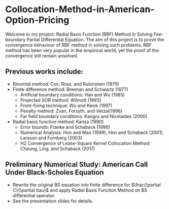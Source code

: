 # Collocation-Method-in-American-Option-Pricing

Welcome to my project: Radial Basis Function (RBF) Method in Solving Fee-boundary Partial Differential Equation. The aim of this project is to prove the convergence behaviour of RBF method in solving such problems.
RBF method has been very popular in the empirical world, yet the proof of the convergence still remain unsolved. 

## Previous works include:
- Binomial method: Cox, Ross, and Rubinstein (1979)
- Finite difference method: Brennan and Schwartz (1977)
  - Artificial boundary conditions: Han and Wu (1985)
  - Projected SOR method: Wilmott (1993)
  - Front-fixing technique: Wu and Kwok (1997)
  - Penalty method: Zvan, Forsyth, and Vetzal(1998)
  - Far field boundary conditions: Kangro and Nicolaides (2000)
- Radial basis function method: Kansa (1990)
  - Error bounds: Franke and Schaback (1998)
  - Numerical Analysis: Hon and Mao (1999), Hon and Schaback (2001), Larsson and Fornberg (2003)
  - H2 Convergence of Lease-Square Kernel Collocation Method: Cheung, Ling, and Schaback (2017)

## Preliminary Numerical Study: American Call Under Black-Scholes Equation
- Rewrite the original BS equation into finite difference for $\frac{\partial C}{\partial \tau}$ and apply Radial Basis Function Method on BS differential operator. 
- See the presentation slides for details.
